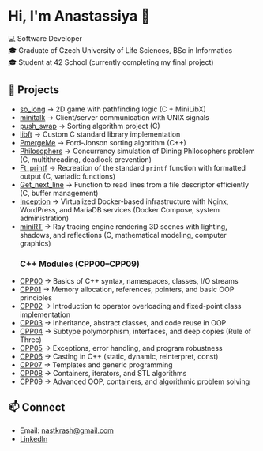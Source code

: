 # Hi, I'm Anastassiya 👋

💻 Software Developer  
🎓 Graduate of Czech University of Life Sciences, BSc in Informatics  
🎓 Student at 42 School (currently completing my final project)  



## 📂 Projects
- [so_long](https://github.com/nastkrash/so_long) → 2D game with pathfinding logic (C + MiniLibX)
- [minitalk](https://github.com/nastkrash/minitalk) → Client/server communication with UNIX signals
- [push_swap](https://github.com/nastkrash/push_swap) → Sorting algorithm project (C)
- [libft](https://github.com/nastkrash/Libft) → Custom C standard library implementation
- [PmergeMe](https://github.com/nastkrash/PmergeMe) → Ford-Jonson sorting algorithm (C++)
- [Philosophers](https://github.com/nastkrash/philosophers) → Concurrency simulation of Dining Philosophers problem (C, multithreading, deadlock prevention)  
- [Ft_printf](https://github.com/nastkrash/ft_printf) → Recreation of the standard `printf` function with formatted output (C, variadic functions)  
- [Get_next_line](https://github.com/nastkrash/get_next_line) → Function to read lines from a file descriptor efficiently (C, buffer management)
- [Inception](https://github.com/nastkrash/inception) → Virtualized Docker-based infrastructure with Nginx, WordPress, and MariaDB services (Docker Compose, system administration)  
- [miniRT](https://github.com/nastkrash/miniRT) → Ray tracing engine rendering 3D scenes with lighting, shadows, and reflections (C, mathematical modeling, computer graphics)  
  ### C++ Modules (CPP00–CPP09)  
- [CPP00](https://github.com/nastkrash/CPP00) → Basics of C++ syntax, namespaces, classes, I/O streams  
- [CPP01](https://github.com/nastkrash/CPP01) → Memory allocation, references, pointers, and basic OOP principles  
- [CPP02](https://github.com/nastkrash/CPP02) → Introduction to operator overloading and fixed-point class implementation  
- [CPP03](https://github.com/nastkrash/CPP03) → Inheritance, abstract classes, and code reuse in OOP  
- [CPP04](https://github.com/nastkrash/CPP04) → Subtype polymorphism, interfaces, and deep copies (Rule of Three)  
- [CPP05](https://github.com/nastkrash/CPP05) → Exceptions, error handling, and program robustness  
- [CPP06](https://github.com/nastkrash/CPP06) → Casting in C++ (static, dynamic, reinterpret, const)  
- [CPP07](https://github.com/nastkrash/CPP07) → Templates and generic programming  
- [CPP08](https://github.com/nastkrash/CPP08) → Containers, iterators, and STL algorithms  
- [CPP09](https://github.com/nastkrash/CPP09) → Advanced OOP, containers, and algorithmic problem solving  




## 📫 Connect
- Email: nastkrash@gmail.com
- [LinkedIn](https://www.linkedin.com/in/anastassiya-krasheninnikova-0994b437b/)
